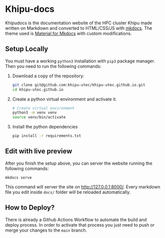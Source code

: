 # Khipu-docs

Khipudocs is the documentation website of the HPC cluster Khipu made written on Markdown and converted to HTML/CSS/JS with [mkdocs](https://www.mkdocs.org/). The theme used is [Material for Mkdocs](https://squidfunk.github.io/mkdocs-material/) with custom modifications. 

## Setup Locally

You must have a working `python3` installation with `pip3` package manager. Then you need to run the following commands:

1. Download a copy of the repository:

    ```bash
    git clone git@github.com:khipu-utec/khipu-utec.github.io.git
    cd khipu-utec.github.io
    ```

2. Create a python virtual environment and activate it. 

    ```bash
    # Create virtual environment
    python3 -m venv venv
    source venv/bin/activate
    ```
 3. Install the python dependencies

    ```bash
    pip install -r requirements.txt
    ```

## Edit with live preview

After you finish the setup above, you can server the website running the following commands:

```shell
mkdocs serve
```
This command will server the site on http://127.0.0.1:8000/. Every markdown file you edit inside `docs/` folder will be reloaded automatically.

## How to Deploy?

There is already a Github Actions Workflow to automate the build and deploy process. In order to activate that process you just need to push or merge your changes to the `main` branch. 
